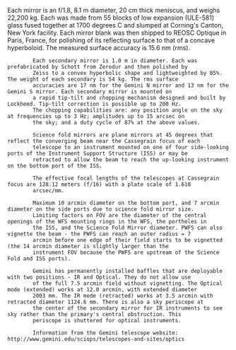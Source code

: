  Each mirror is an f/1.8, 8.1 m diameter, 20 cm thick meniscus, and weighs 22,200 kg. Each was 
            made from 55 blocks of low expansion (ULE-581) glass fused together at 1700 degrees C and slumped at Corning's 
            Canton, New York facility. Each mirror blank was then shipped to REOSC Optique in Paris, France, for polishing 
            of its reflecting surface to that of a concave hyperboloid. The measured surface accuracy is 15.6 nm (rms).
            
            Each secondary mirror is 1.0 m in diameter. Each was prefabricated by Schott from Zerodur and then polished by 
            Zeiss to a convex hyperbolic shape and lightweighted by 85%. The weight of each secondary is 54 kg. The rms surface 
            accuracies are 17 nm for the Gemini N mirror and 13 nm for the Gemini S mirror. Each secondary mirror is mounted on 
            a rapid tip-tilt and chopping mechanism designed and built by Lockheed. Tip-tilt correction is possible up to 200 Hz. 
            The chopping capabilities are: any position angle on the sky at frequencies up to 3 Hz; amplitudes up to 15 arcsec on 
            the sky; and a duty cycle of 87% at the above values.
            
            Science fold mirrors are plane mirrors at 45 degrees that reflect the converging beam near the Cassegrain focus of each 
            telescope to an instrument mounted on one of four side-looking ports of the Instrument Support Structure (ISS) or may be 
            retracted to allow the beam to reach the up-looking instrument on the bottom port of the ISS.
            
            The effective focal lengths of the telescopes at Cassegrain focus are 128.12 meters (f/16) with a plate scale of 1.610
            arcsec/mm.
            
            Maximum 10 arcmin diameter on the bottom port, and 7 arcmin diameter on the side ports due to science fold mirror size. 
            Limiting factors on FOV are the diameter of the central openings of the WFS mounting rings in the WFS, the portholes in 
            the ISS, and the Science Fold Mirror diameter. PWFS can also vignette the beam - the PWFS can reach an outer radius = 7 
            arcmin before one edge of their field starts to be vignetted (the 14 arcmin diameter is slightly larger than the 
            instrument FOV because the PWFS are upstream of the Science Fold and ISS ports). 
            
            Gemini has permanently installed baffles that are deployable with two positions - IR and Optical. They do not allow use 
            of the full 7.5 arcmin field without vignetting. The Optical mode (extended) works at 12.0 arcmin, with extended diameter 
            2003 mm. The IR mode (retracted) works at 3.5 arcmin with retracted diameter 1124.6 mm. There is also a sky periscope at 
            the center of the secondary mirror for IR instruments to see sky rather than the primary's central obstruction. This 
            periscope is shuttered for optical instruments. 
            
            Information from the Gemini telescope website: http://www.gemini.edu/sciops/telescopes-and-sites/optics
        